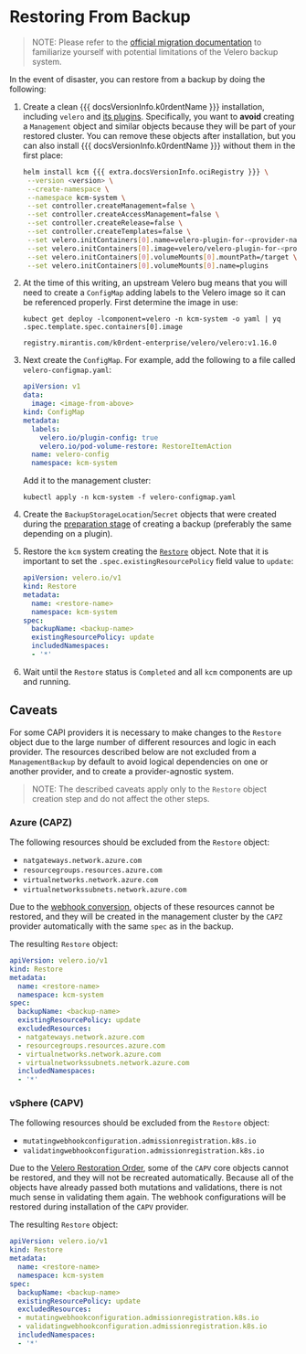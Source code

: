 # Restoring From Backup

> NOTE:
> Please refer to the
> [official migration documentation](https://velero.io/docs/v1.15/migration-case/#before-migrating-your-cluster)
> to familiarize yourself with potential limitations of the Velero backup system.

In the event of disaster, you can restore from a backup by doing the following:

1. Create a clean {{{ docsVersionInfo.k0rdentName }}} installation, including `velero` and [its plugins](./customization.md#velero-installation).
   Specifically, you want to **avoid** creating a `Management` object and similar objects because they
   will be part of your restored cluster. You can remove these objects after installation, but you
   can also install {{{ docsVersionInfo.k0rdentName }}} without them in the first place:

    ```bash
    helm install kcm {{{ extra.docsVersionInfo.ociRegistry }}} \
     --version <version> \
     --create-namespace \
     --namespace kcm-system \
     --set controller.createManagement=false \
     --set controller.createAccessManagement=false \
     --set controller.createRelease=false \
     --set controller.createTemplates=false \
     --set velero.initContainers[0].name=velero-plugin-for-<provider-name> \
     --set velero.initContainers[0].image=velero/velero-plugin-for-<provider-name>:<provider-plugin-tag> \
     --set velero.initContainers[0].volumeMounts[0].mountPath=/target \
     --set velero.initContainers[0].volumeMounts[0].name=plugins
    ```
2. At the time of this writing, an upstream Velero bug means that you will need to create a `ConfigMap` adding labels to the Velero image so it can be referenced properly. First determine the image in use:

    ```shell
    kubect get deploy -lcomponent=velero -n kcm-system -o yaml | yq .spec.template.spec.containers[0].image
    ```
    ```console
    registry.mirantis.com/k0rdent-enterprise/velero/velero:v1.16.0
    ```

3. Next create the `ConfigMap`. For example, add the following to a file called `velero-configmap.yaml`:

    ```yaml
    apiVersion: v1
    data:
      image: <image-from-above>
    kind: ConfigMap
    metadata:
      labels:
        velero.io/plugin-config: true
        velero.io/pod-volume-restore: RestoreItemAction
      name: velero-config
      namespace: kcm-system
    ```

    Add it to the management cluster:

    ```shell
    kubectl apply -n kcm-system -f velero-configmap.yaml
    ```
    
1. Create the `BackupStorageLocation`/`Secret` objects that were created during the [preparation stage](./prepare-backups.md)
   of creating a backup (preferably the same depending on a plugin).

1. Restore the `kcm` system creating the [`Restore`](https://velero.io/docs/v1.15/api-types/restore/) object.
   Note that it is important to set the `.spec.existingResourcePolicy` field value to `update`:

    ```yaml
    apiVersion: velero.io/v1
    kind: Restore
    metadata:
      name: <restore-name>
      namespace: kcm-system
    spec:
      backupName: <backup-name>
      existingResourcePolicy: update
      includedNamespaces:
      - '*'
    ```

1. Wait until the `Restore` status is `Completed` and all `kcm` components are up and running.

## Caveats

For some CAPI providers it is necessary to make changes to the `Restore`
object due to the large number of different resources and logic in each provider.
The resources described below are not excluded from a `ManagementBackup` by
default to avoid logical dependencies on one or another provider, and to create a provider-agnostic system.

> NOTE:
> The described caveats apply only to the `Restore`
> object creation step and do not affect the other steps.

### Azure (CAPZ)

The following resources should be excluded from the `Restore` object:

* `natgateways.network.azure.com`
* `resourcegroups.resources.azure.com`
* `virtualnetworks.network.azure.com`
* `virtualnetworkssubnets.network.azure.com`

Due to the [webhook conversion](https://kubernetes.io/docs/tasks/extend-kubernetes/custom-resources/custom-resource-definition-versioning/#webhook-conversion),
objects of these resources cannot be restored, and they will
be created in the management cluster by the `CAPZ` provider
automatically with the same `spec` as in the backup.

The resulting `Restore` object:

```yaml
apiVersion: velero.io/v1
kind: Restore
metadata:
  name: <restore-name>
  namespace: kcm-system
spec:
  backupName: <backup-name>
  existingResourcePolicy: update
  excludedResources:
  - natgateways.network.azure.com
  - resourcegroups.resources.azure.com
  - virtualnetworks.network.azure.com
  - virtualnetworkssubnets.network.azure.com
  includedNamespaces:
  - '*'
```

### vSphere (CAPV)

The following resources should be excluded from the `Restore` object:

* `mutatingwebhookconfiguration.admissionregistration.k8s.io`
* `validatingwebhookconfiguration.admissionregistration.k8s.io`

Due to the [Velero Restoration Order](https://velero.io/docs/v1.15/restore-reference/#restore-order),
some of the `CAPV` core objects cannot be restored,
and they will not be recreated automatically.
Because all of the objects have already passed both mutations
and validations, there is not much sense in validating them again.
The webhook configurations will be restored during installation
of the `CAPV` provider.

The resulting `Restore` object:

```yaml
apiVersion: velero.io/v1
kind: Restore
metadata:
  name: <restore-name>
  namespace: kcm-system
spec:
  backupName: <backup-name>
  existingResourcePolicy: update
  excludedResources:
  - mutatingwebhookconfiguration.admissionregistration.k8s.io
  - validatingwebhookconfiguration.admissionregistration.k8s.io
  includedNamespaces:
  - '*'
```
